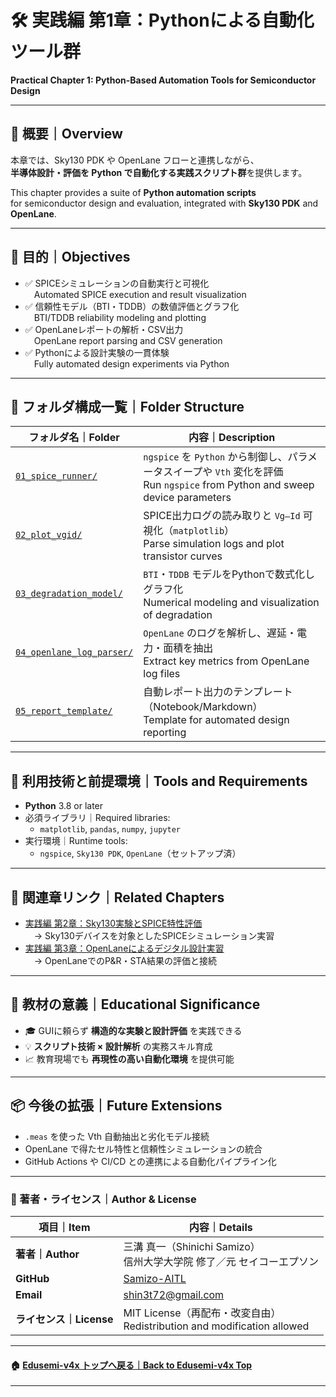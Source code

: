 # 🛠️ 実践編 第1章：Pythonによる自動化ツール群  
**Practical Chapter 1: Python-Based Automation Tools for Semiconductor Design**

---

## 📘 概要｜Overview

本章では、Sky130 PDK や OpenLane フローと連携しながら、  
**半導体設計・評価を Python で自動化する実践スクリプト群**を提供します。  

This chapter provides a suite of **Python automation scripts**  
for semiconductor design and evaluation, integrated with **Sky130 PDK** and **OpenLane**.

---

## 🎯 目的｜Objectives

- ✅ SPICEシミュレーションの自動実行と可視化  
 Automated SPICE execution and result visualization  
- ✅ 信頼性モデル（BTI・TDDB）の数値評価とグラフ化  
 BTI/TDDB reliability modeling and plotting  
- ✅ OpenLaneレポートの解析・CSV出力  
 OpenLane report parsing and CSV generation  
- ✅ Pythonによる設計実験の一貫体験  
 Fully automated design experiments via Python  

---

## 📂 フォルダ構成一覧｜Folder Structure

| フォルダ名｜Folder | 内容｜Description |
|--------------------|------------------------------|
| [`01_spice_runner/`](01_spice_runner/README.md) | `ngspice` を `Python` から制御し、パラメータスイープや `Vth` 変化を評価<br>Run `ngspice` from Python and sweep device parameters |
| [`02_plot_vgid/`](02_plot_vgid/README.md) | SPICE出力ログの読み取りと `Vg–Id` 可視化（`matplotlib`）<br>Parse simulation logs and plot transistor curves |
| [`03_degradation_model/`](03_degradation_model/README.md) | `BTI`・`TDDB` モデルをPythonで数式化しグラフ化<br>Numerical modeling and visualization of degradation |
| [`04_openlane_log_parser/`](04_openlane_log_parser/README.md) | `OpenLane` のログを解析し、遅延・電力・面積を抽出<br>Extract key metrics from OpenLane log files |
| [`05_report_template/`](05_report_template/README.md) | 自動レポート出力のテンプレート（Notebook/Markdown）<br>Template for automated design reporting |

---

## 🧰 利用技術と前提環境｜Tools and Requirements

- **Python** 3.8 or later
- 必須ライブラリ｜Required libraries:
  - `matplotlib`, `pandas`, `numpy`, `jupyter`
- 実行環境｜Runtime tools:
  - `ngspice`, `Sky130 PDK`, `OpenLane`（セットアップ済）

---

## 📘 関連章リンク｜Related Chapters

- [実践編 第2章：Sky130実験とSPICE特性評価](../e_chapter2_sky130_experiments/README.md)  
 → Sky130デバイスを対象としたSPICEシミュレーション実習  
- [実践編 第3章：OpenLaneによるデジタル設計実習](../e_chapter3_openlane_practice/README.md)  
 → OpenLaneでのP&R・STA結果の評価と接続  

---

## 📌 教材の意義｜Educational Significance

- 🎓 GUIに頼らず **構造的な実験と設計評価** を実践できる  
- 💡 **スクリプト技術 × 設計解析** の実務スキル育成  
- 📈 教育現場でも **再現性の高い自動化環境** を提供可能  

---

## 📦 今後の拡張｜Future Extensions

- `.meas` を使った Vth 自動抽出と劣化モデル接続  
- OpenLane で得たセル特性と信頼性シミュレーションの統合  
- GitHub Actions や CI/CD との連携による自動化パイプライン化  

---

### 👤 著者・ライセンス｜Author & License

| 項目｜Item | 内容｜Details |
|------------|----------------------------|
| **著者｜Author** | 三溝 真一（Shinichi Samizo）<br>信州大学大学院 修了／元 セイコーエプソン |
| **GitHub** | [Samizo-AITL](https://github.com/Samizo-AITL) |
| **Email** | [shin3t72@gmail.com](mailto:shin3t72@gmail.com) |
| **ライセンス｜License** | MIT License（再配布・改変自由）<br>Redistribution and modification allowed |

---

#### 🏠 [Edusemi-v4x トップへ戻る｜Back to Edusemi-v4x Top](../README.md)

---
